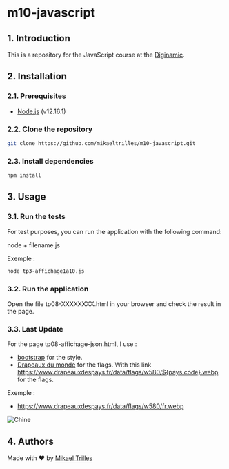 # m10-javascript

## 1. Introduction

This is a repository for the JavaScript course at the [Diginamic](https://www.diginamic.fr/catalogue/developpement-web-et-mobile/formation-developpeur-fullstack-js/).

## 2. Installation

### 2.1. Prerequisites

- [Node.js](https://nodejs.org/en/) (v12.16.1)

### 2.2. Clone the repository

```bash
git clone https://github.com/mikaeltrilles/m10-javascript.git
```

### 2.3. Install dependencies

```bash
npm install
```

## 3. Usage

### 3.1. Run the tests

For test purposes, you can run the application with the following command:

node + filename.js

Exemple :

```bash
node tp3-affichage1a10.js
```

### 3.2. Run the application
  
  Open the file tp08-XXXXXXXX.html in your browser and check the result in the page.

### 3.3. Last Update

  For the page tp08-affichage-json.html, I use :

- [bootstrap](https://getbootstrap.com/) for the style.
- [Drapeaux du monde](https://www.drapeauxdespays.fr/) for the flags. With this link <https://www.drapeauxdespays.fr/data/flags/w580/${pays.code}.webp> for the flags.

Exemple :
+ https://www.drapeauxdespays.fr/data/flags/w580/fr.webp

![Chine](https://www.drapeauxdespays.fr/data/flags/w580/fr.webp)

## 4. Authors

Made with :heart: by [Mikael Trilles](https://www.linkedin.com/in/mikaeltrilles/)

